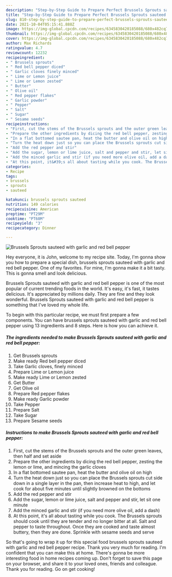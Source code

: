 ```yaml
---
description: "Step-by-Step Guide to Prepare Perfect Brussels Sprouts sauteed with garlic and red bell pepper"
title: "Step-by-Step Guide to Prepare Perfect Brussels Sprouts sauteed with garlic and red bell pepper"
slug: 810-step-by-step-guide-to-prepare-perfect-brussels-sprouts-sauteed-with-garlic-and-red-bell-pepper
date: 2021-10-04T05:15:41.888Z
image: https://img-global.cpcdn.com/recipes/6345830420185088/680x482cq70/brussels-sprouts-sauteed-with-garlic-and-red-bell-pepper-recipe-main-photo.jpg
thumbnail: https://img-global.cpcdn.com/recipes/6345830420185088/680x482cq70/brussels-sprouts-sauteed-with-garlic-and-red-bell-pepper-recipe-main-photo.jpg
cover: https://img-global.cpcdn.com/recipes/6345830420185088/680x482cq70/brussels-sprouts-sauteed-with-garlic-and-red-bell-pepper-recipe-main-photo.jpg
author: Max Richards
ratingvalue: 4.7
reviewcount: 12232
recipeingredient:
- " Brussels sprouts"
- " Red bell pepper diced"
- " Garlic cloves finely minced"
- " Lime or Lemon juice"
- " Lime or Lemon zested"
- " Butter"
- " Olive oil"
- " Red pepper flakes"
- " Garlic powder"
- " Pepper"
- " Salt"
- " Sugar"
- " Sesame seeds"
recipeinstructions:
- "First, cut the stems of the Brussels sprouts and the outer green leaves, then half and set aside"
- "Prepare the other ingredients by dicing the red bell pepper, zesting the lemon or lime, and mincing the garlic cloves"
- "In a flat bottomed sautee pan, heat the butter and olive oil on high"
- "Turn the heat down just so you can place the Brussels sprouts cut side down in a single layer in the pan, then increase heat to high, and let cook for about five minutes until slightly browned on the bottoms"
- "Add the red pepper and stir"
- "Add the sugar, lemon or lime juice, salt and pepper and stir, let sit one minute"
- "Add the minced garlic and stir (if you need more olive oil, add a dash)"
- "At this point, it&#39;s all about tasting while you cook. The Brussels sprouts should cook until they are tender and no longer bitter at all. Salt and pepper to taste throughout. Once they are cooked and taste almost buttery, then they are done. Sprinkle with sesame seeds and serve"
categories:
- Recipe
tags:
- brussels
- sprouts
- sauteed

katakunci: brussels sprouts sauteed 
nutrition: 149 calories
recipecuisine: American
preptime: "PT29M"
cooktime: "PT60M"
recipeyield: "3"
recipecategory: Dinner

---
```



![Brussels Sprouts sauteed with garlic and red bell pepper](https://img-global.cpcdn.com/recipes/6345830420185088/680x482cq70/brussels-sprouts-sauteed-with-garlic-and-red-bell-pepper-recipe-main-photo.jpg)

Hey everyone, it is John, welcome to my recipe site. Today, I'm gonna show you how to prepare a special dish, brussels sprouts sauteed with garlic and red bell pepper. One of my favorites. For mine, I'm gonna make it a bit tasty. This is gonna smell and look delicious.

Brussels Sprouts sauteed with garlic and red bell pepper is one of the most popular of current trending foods in the world. It's easy, it's fast, it tastes delicious. It's appreciated by millions daily. They are fine and they look wonderful. Brussels Sprouts sauteed with garlic and red bell pepper is something that I've loved my whole life.




To begin with this particular recipe, we must first prepare a few components. You can have brussels sprouts sauteed with garlic and red bell pepper using 13 ingredients and 8 steps. Here is how you can achieve it.

<!--inarticleads1-->

##### The ingredients needed to make Brussels Sprouts sauteed with garlic and red bell pepper:

1. Get  Brussels sprouts
1. Make ready  Red bell pepper diced
1. Take  Garlic cloves, finely minced
1. Prepare  Lime or Lemon juice
1. Make ready  Lime or Lemon zested
1. Get  Butter
1. Get  Olive oil
1. Prepare  Red pepper flakes
1. Make ready  Garlic powder
1. Take  Pepper
1. Prepare  Salt
1. Take  Sugar
1. Prepare  Sesame seeds




<!--inarticleads2-->

##### Instructions to make Brussels Sprouts sauteed with garlic and red bell pepper:

1. First, cut the stems of the Brussels sprouts and the outer green leaves, then half and set aside
1. Prepare the other ingredients by dicing the red bell pepper, zesting the lemon or lime, and mincing the garlic cloves
1. In a flat bottomed sautee pan, heat the butter and olive oil on high
1. Turn the heat down just so you can place the Brussels sprouts cut side down in a single layer in the pan, then increase heat to high, and let cook for about five minutes until slightly browned on the bottoms
1. Add the red pepper and stir
1. Add the sugar, lemon or lime juice, salt and pepper and stir, let sit one minute
1. Add the minced garlic and stir (if you need more olive oil, add a dash)
1. At this point, it&#39;s all about tasting while you cook. The Brussels sprouts should cook until they are tender and no longer bitter at all. Salt and pepper to taste throughout. Once they are cooked and taste almost buttery, then they are done. Sprinkle with sesame seeds and serve




So that's going to wrap it up for this special food brussels sprouts sauteed with garlic and red bell pepper recipe. Thank you very much for reading. I'm confident that you can make this at home. There's gonna be more interesting food in home recipes coming up. Don't forget to save this page on your browser, and share it to your loved ones, friends and colleague. Thank you for reading. Go on get cooking!
